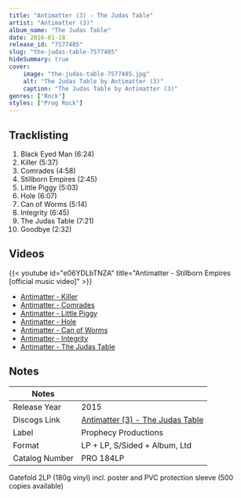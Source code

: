 ```yaml
---
title: "Antimatter (3) - The Judas Table"
artist: "Antimatter (3)"
album_name: "The Judas Table"
date: 2016-01-18
release_id: "7577485"
slug: "the-judas-table-7577485"
hideSummary: true
cover:
    image: "the-judas-table-7577485.jpg"
    alt: "The Judas Table by Antimatter (3)"
    caption: "The Judas Table by Antimatter (3)"
genres: ["Rock"]
styles: ["Prog Rock"]
---
```


## Tracklisting
1. Black Eyed Man (6:24)
2. Killer (5:37)
3. Comrades (4:58)
4. Stillborn Empires (2:45)
5. Little Piggy (5:03)
6. Hole (6:07)
7. Can of Worms (5:14)
8. Integrity (6:45)
9. The Judas Table (7:21)
10. Goodbye (2:32)

## Videos
{{< youtube id="e06YDLbTNZA" title="Antimatter - Stillborn Empires [official music video]" >}}
- [Antimatter - Killer](https://www.youtube.com/watch?v=gCjimCfzhEI)
- [Antimatter - Comrades](https://www.youtube.com/watch?v=uGP16Q-96pw)
- [Antimatter - Little Piggy](https://www.youtube.com/watch?v=OkXWlqYC1s0)
- [Antimatter - Hole](https://www.youtube.com/watch?v=fxB3AI9n_V4)
- [Antimatter - Can of Worms](https://www.youtube.com/watch?v=icrO3PpFrW8)
- [Antimatter - Integrity](https://www.youtube.com/watch?v=jtKFYIVqutc)
- [Antimatter - The Judas Table](https://www.youtube.com/watch?v=yIhighJ9S8s)


## Notes

| Notes          |             |
| ---------------| ----------- |
| Release Year   | 2015 |
| Discogs Link   | [Antimatter (3) - The Judas Table](https://www.discogs.com/release/7577485-Antimatter-The-Judas-Table) |
| Label          | Prophecy Productions |
| Format         | LP + LP, S/Sided + Album, Ltd |
| Catalog Number | PRO 184LP |

Gatefold 2LP (180g vinyl) incl. poster and PVC protection sleeve (500 copies available)

